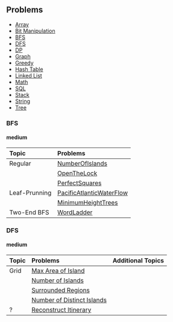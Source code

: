 ## Problems

- [Array](#array)
- [Bit Manipulation](#bit)
- [BFS](#bfs)
- [DFS](#dfs)
- [DP](#dp)
- [Graph](#graph)
- [Greedy](#greedy)
- [Hash Table](#hash)
- [Linked List](#ll)
- [Math](#math)
- [SQL](#sql)
- [Stack](#stack)
- [String](#string)
- [Tree](#tree)


### BFS
#### medium
| Topic | Problems | 
| :-------- | :---------------- |
|Regular|[NumberOfIslands](medium/bfs/NumberOfIslands.java) |
||[OpenTheLock](medium/bfs/OpenTheLock.java) |
||[PerfectSquares](medium/bfs/PerfectSquares.java) |
|Leaf-Prunning|[PacificAtlanticWaterFlow](medium/bfs/PacificAtlanticWaterFlow.java) |
| | [MinimumHeightTrees](medium/bfs/MinimumHeightTrees.java) |
| Two-End BFS | [WordLadder](medium/bfs/WordLadder.java) |


### DFS
#### medium
| Topic | Problems | Additional Topics | 
| :-------- | :---------------- | :------ |
| Grid | [Max Area of Island](medium/DFS/MaxAreaOfIsland.java) | 
| | [Number of Islands](medium/DFS/NumberofIslands.java) |
| | [Surrounded Regions](medium/DFS/SurroundedRegions.java) |
| | [Number of Distinct Islands](medium/DFS/NumberOfDistinctIslands.java) |
| ? | [Reconstruct Itinerary](medium/DFS/ReconstructItinerary.java) |
